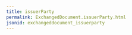 ```yaml
---
title: issuerParty
permalink: ExchangedDocument.issuerParty.html
jsonid: exchangeddocument_issuerparty
---
```

